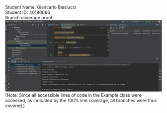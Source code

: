Student Name: Giancarlo Biasiucci\
Student ID: 40180066\
Branch coverage proof:\
![Branch coverage proof](https://github.com/SOEN345-Fall24/lab2-junit-GiancarloB210/blob/main/BranchCoverageProof.png)\
(Note: Since all accessible lines of code in the Example class were accessed, as indicated by the 100% line coverage, all branches were thus covered.)
